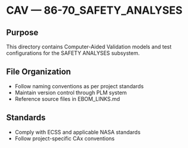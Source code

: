 # CAV — 86-70_SAFETY_ANALYSES

## Purpose

This directory contains Computer-Aided Validation models and test configurations for the SAFETY ANALYSES subsystem.

## File Organization

- Follow naming conventions as per project standards
- Maintain version control through PLM system
- Reference source files in EBOM_LINKS.md

## Standards

- Comply with ECSS and applicable NASA standards
- Follow project-specific CAx conventions
